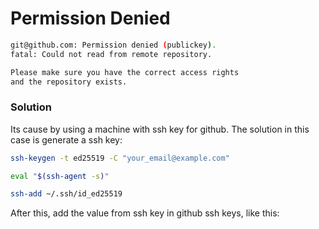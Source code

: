 # Permission Denied

```sh
git@github.com: Permission denied (publickey).
fatal: Could not read from remote repository.

Please make sure you have the correct access rights
and the repository exists.
```

### Solution

Its cause by using a machine with ssh key for github.
The solution in this case is generate a ssh key:

```sh
ssh-keygen -t ed25519 -C "your_email@example.com"

eval "$(ssh-agent -s)"

ssh-add ~/.ssh/id_ed25519
```

After this, add the value from ssh key in github ssh keys, like this:

